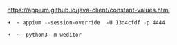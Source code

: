 https://appium.github.io/java-client/constant-values.html

```
➜  ~ appium --session-override  -U 13d4cfdf -p 4444

➜  ~  python3 -m weditor
```